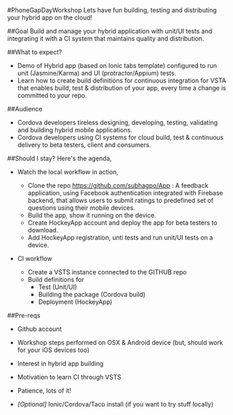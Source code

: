 #PhoneGapDayWorkshop
Lets have fun building, testing and distributing your hybrid app on the cloud!

##Goal
Build and manage your hybrid application with unit/UI tests and integrating it with a CI system that maintains quality and distribution.

##What to expect?
- Demo of Hybrid app (based on Ionic tabs template) configured to run unit (Jasmine/Karma) and UI (protractor/Appium) tests.
- Learn how to create build definitions for continuous integration for VSTA that enables build, test & distribution of your app, every time a change is committed to your repo.

##Audience
- Cordova developers tireless designing, developing, testing, validating and building hybrid mobile applications.
- Cordova developers using CI systems for cloud build, test & continuous delivery to beta testers, client and consumers.

##Should I stay? 
Here's the agenda, 

- Watch the local workflow in action, 
    - Clone the repo https://github.com/subhagpo/App : A feedback application, using Facebook authentication integrated with Firebase backend, that allows users to submit ratings to predefined set of questions using their mobile devices. 
    - Build the app, show it running on the device.
    - Create HockeyApp account and deploy the app for beta testers to download.
    - Add HockeyApp registration, unti tests and run unit/UI tests on a device.

- CI workflow 
    - Create a VSTS instance connected to the GITHUB repo
    - Build definitions for
        - Test (Unit/UI)
        - Building the package (Cordova build)
        - Deployment (HockeyApp)

##Pre-reqs
- Github account
- Workshop steps performed on OSX & Android device (but, should work for your iOS devices too)
- Interest in hybrid app building
- Motivation to learn CI through VSTS
- Patience, lots of it!


- *[Optional]* Ionic/Cordova/Taco install (if you want to try stuff locally)